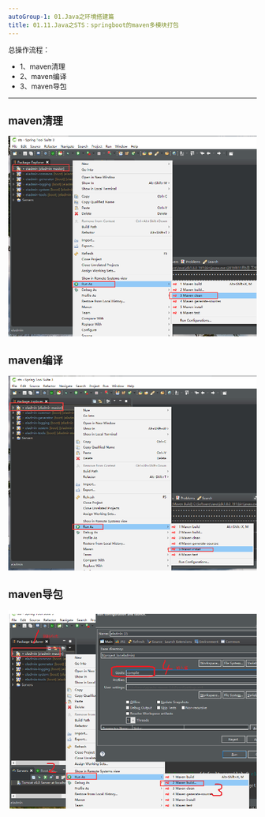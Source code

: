```yaml
---
autoGroup-1: 01.Java之环境搭建篇
title: 01.11.Java之STS：springboot的maven多模块打包
---
```


总操作流程：
- 1、maven清理
- 2、maven编译
- 3、maven导包

***

## maven清理

![](./image/01.11-1.png)

## maven编译

![](./image/01.11-2.png)

## maven导包

![](./image/01.11-3.png)